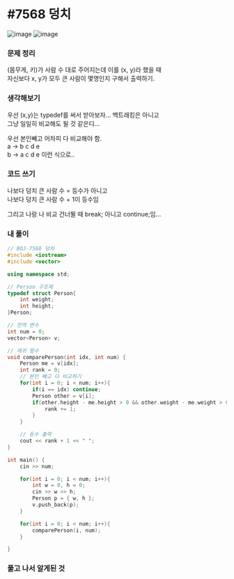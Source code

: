# #7568 덩치

![image](https://user-images.githubusercontent.com/28949235/116840732-f7fe6d00-ac11-11eb-8178-fb1672e29bf5.png)
![image](https://user-images.githubusercontent.com/28949235/116840748-06e51f80-ac12-11eb-87a7-74bbe7501f76.png)

### 문제 정리

(몸무게, 키)가 사람 수 대로 주어지는데 이를 (x, y)라 했을 때  
자신보다 x, y가 모두 큰 사람이 몇명인지 구해서 출력하기.

### 생각해보기

우선 (x,y)는 typedef를 써서 받아보자... 백트래킹은 아니고  
그냥 일일히 비교해도 될 것 같은디...

우선 본인빼고 어차피 다 비교해야 함.  
a -> b c d e  
b -> a c d e 이런 식으로..

### 코드 쓰기

나보다 덩치 큰 사람 수 = 등수가 아니고  
나보다 덩치 큰 사람 수 + 1이 등수임

그리고 나랑 나 비교 건너뛸 때 break; 아니고 continue;임...

### 내 풀이

```c++
// BOJ-7568 덩치
#include <iostream>
#include <vector>

using namespace std;

// Person 구조체
typedef struct Person{
    int weight;
    int height;
}Person;

// 전역 변수
int num = 0;
vector<Person> v;

// 재귀 함수
void comparePerson(int idx, int num) {
    Person me = v[idx];
    int rank = 0;
    // 본인 빼고 다 비교하기
    for(int i = 0; i < num; i++){
        if(i == idx) continue;
        Person other = v[i];
        if(other.height - me.height > 0 && other.weight - me.weight > 0){
            rank += 1;
        }
    }

    // 등수 출력
    cout << rank + 1 << " ";
}

int main() {
    cin >> num;

    for(int i = 0; i < num; i++){
        int w = 0, h = 0;
        cin >> w >> h;
        Person p = { w, h };
        v.push_back(p);
    }

    for(int i = 0; i < num; i++){
        comparePerson(i, num);
    }

}
```



### 풀고 나서 알게된 것

